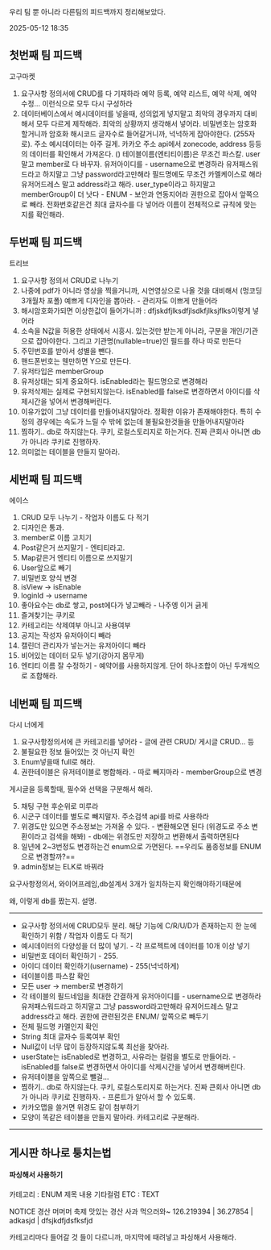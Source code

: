 
우리 팀 뿐 아니라 다른팀의 피드백까지 정리해보았다.

2025-05-12 18:35

## 첫번째 팀 피드백
고구마켓

1. 요구사항 정의서에 CRUD를 다 기재하라
	예약 등록, 예약 리스트, 예약 삭제, 예약 수정... 이런식으로 모두 다시 구성하라
2. 데이터베이스에서 예시데이터를 넣을때, 성의없게 넣지말고 최악의 경우까지 대비해서 모두 다르게 제작해라. 최악의 상황까지 생각해서 넣어라. 비밀번호는 암호화할거니까 암호화 해시코드 글자수로 들어갈거니까, 넉넉하게 잡아야한다. (255자로). 주소 예시데이터는 아주 길게. 
	카카오 주소 api에서 zonecode, address 등등의 데이터를 확인해서 가져온다. ()
	테이블이름(엔티티이름)은 무조건 파스칼.
	user말고 member로 다 바꾸자.
	유저아이디를 - username으로 변경하라
	유저패스워드라고 하지말고 그냥 password라고만해라
	필드명에도 무조건 카멜케이스로 해라
	유저어드레스 말고 address라고 해라.
	user_type이라고 하지말고 memberGroup이 더 낫다 - ENUM - 보안과 연동지어라 권한으로 잡아서 앞쪽으로 빼라. 
	전화번호같은건 최대 글자수를 다 넣어라
	이름이 전체적으로 규칙에 맞는지를 확인해라.


## 두번째 팀 피드백
트리브

1. 요구사항 정의서 CRUD로 나누기
2. 나중에 pdf가 아니라 영상을 찍을거니까, 시연영상으로 나올 것을 대비해서 (멍코딩 3개월차 포폴) 예쁘게 디자인을 뽑아라. - 관리자도 이쁘게 만들어라
3. 해시암호화가되면 이상한값이 들어가니까 : dfjskdfjlksdfjlsdkfjlksjflks이렇게 넣어라
4. 소속을 N값을 허용한 상태에서 시흥시. 있는것만 받는게 아니라, 구분을 개인/기관으로 잡아야한다. 그리고 기관명(nullable=true)인 필드를 하나 따로 만든다
5. 주민번호를 받아서 성별을 뺀다.
6. 핸드폰번호는 웬만하면 Y으로 만든다.
7. 유저타입은 memberGroup
8. 유저상태는 되게 중요하다. isEnabled라는 필드명으로 변경해라
9. 유저삭제는 실제로 구현되지않는다. isEnabled를 false로 변경하면서 아이디를 삭제시간을 넣어서 변경해버린다. 
10. 이유가없이 그냥 데이터를 만들어내지말아라. 정확한 이유가 존재해야한다. 특히 수정의 경우에는 속도가 느릴 수 밖에 없는데 불필요한것들을 만들어내지말아라
11. 찜하기.. db로 하지않는다. 쿠키, 로컬스토리지로 하는거다. 진짜 큰회사 아니면 db가 아니라 쿠키로 진행하자.
12. 의미없는 테이블을 만들지 말아라.


## 세번째 팀 피드백
에이스

1. CRUD 모두 나누기 - 작업자 이름도 다 적기
2. 디자인은 통과.
3. member로 이름 고치기
4. Post같은거 쓰지말기 - 엔티티라고.
5. Map같은거 엔티티 이름으로 쓰지말기
6. User앞으로 빼기
7. 비밀번호 양식 변경
8. isView -> isEnable
9. loginId -> username
10. 좋아요수는 db로 쌓고, post에다가 넣고빼라 - 나주엥 이거 긁게
11. 즐겨찾기는 쿠키로
12. 카테고리는 삭제여부 아니고 사용여부
13. 공지는 작성자 유저아이디 빼라
14. 캘린더 관리자가 넣는거는 유저아이디 빼라
15. 비어있는 데이터 모두 넣기(강아지 몸무게)
16. 엔티티 이름 잘 수정하기 - 예약어를 사용하지않게. 단어 하나조합이 아닌 두개씩으로 조합해라.


## 네번째 팀 피드백
다시 너에게

1. 요구사항정의서에 큰 카테고리를 넣어라 - 글에 관련 CRUD/ 게시글 CRUD... 등
2. 불필요한 정보 들어있는 것 아닌지 확인
3. Enum넣을때 full로 해라. 
4. 권한테이블은 유저테이블로 병합해라. - 따로 빼지마라 - memberGroup으로 변경

게시글을 등록할때, 필수와 선택을 구분해서 해라.

5. 채팅 구현 후순위로 미루라
6. 시군구 데이터를 별도로 빼지말자. 주소검색 api를 바로 사용하라
7. 위경도만 있으면 주소정보는 가져올 수 있다.  - 변환해오면 된다 (위경도로 주소 변환이라고 검색을 해봐) - db에는 위경도만 저장하고 변환해서 출력하면된다
8. 일년에 2~3번정도 변경하는건 enum으로 가면된다.
	==우리도 품종정보를 ENUM으로 변경할까?==
9. admin정보는 ELK로 바꿔라


요구사항정의서, 와이어프레임,db설계서 3개가 일치하는지 확인해야하기때문에


왜, 이렇게 db를 짰는지. 설명.




---

- 요구사항 정의서에 CRUD모두 분리. 해당 기능에 C/R/U/D가 존재하는지 한 눈에 확인하기 위함 / 작업자 이름도 다 적기
- 예시데이터의 다양성을 더 많이 넣기. - 각 프로젝트에 데이터를 10개 이상 넣기
- 비밀번호 데이터 확인하기 - 255. 
- 아이디 데이터 확인하기(username) - 255(넉넉하게)
- 테이블이름 파스칼 확인 
- 모든 user -> member로 변경하기
- 각 테이블의 필드네임을 최대한 간결하게
	유저아이디를 - username으로 변경하라
	유저패스워드라고 하지말고 그냥 password라고만해라
	유저어드레스 말고 address라고 해라.
	권한에 관련된것은 ENUM/ 앞쪽으로 빼두기
- 전체 필드명 카멜인지 확인
- String 최대 글자수 등록여부 확인
- Null값이 너무 많이 등장하지않도록 최선을 찾아라.
- userState는 isEnabled로 변경하고, 사유라는 컬럼을 별도로 만들어라.  - isEnabled를 false로 변경하면서 아이디를 삭제시간을 넣어서 변경해버린다.  
- 유저테이블을 앞쪽으로 뺄걸...  
- 찜하기.. db로 하지않는다. 쿠키, 로컬스토리지로 하는거다. 진짜 큰회사 아니면 db가 아니라 쿠키로 진행하자. - 프론트가 알아서 할 수 있도록.
- 카카오맵을 쓸거면 위경도 같이 첨부하기
- 모양이 똑같은 테이블을 만들지 말아라. 카테고리로 구분해라.

---


## 게시판 하나로 퉁치는법

#### 파싱해서 사용하기

카테고리 : ENUM
제목
내용
기타컬럼 ETC : TEXT

NOTICE
경산 머머머 축제
맛있는 경산 사과 먹으러와~
126.219394 | 36.27854 | adkasjd | dfsjkdfjdsfksfjd 

카테고리마다 들어갈 것 들이 다르니까, 마지막에 때려넣고 파싱해서 사용해라. 
